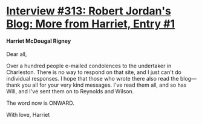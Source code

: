 # [Interview #313: Robert Jordan's Blog: More from Harriet, Entry #1](https://www.theoryland.com/intvmain.php?i=313#1)

#### Harriet McDougal Rigney

Dear all,

Over a hundred people e-mailed condolences to the undertaker in Charleston. There is no way to respond on that site, and I just can't do individual responses. I hope that those who wrote there also read the blog—thank you all for your very kind messages. I've read them all, and so has Will, and I've sent them on to Reynolds and Wilson.

The word now is ONWARD.

With love, Harriet

